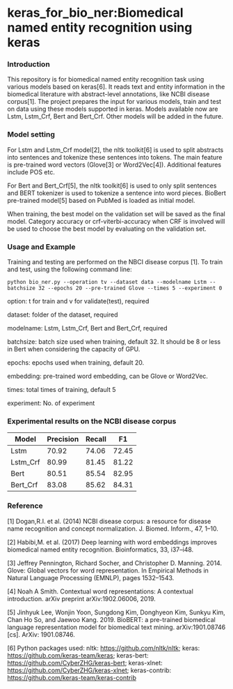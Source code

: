 # keras_for_bio_ner:Biomedical named entity recognition using keras
### Introduction
This repository is for biomedical named entity recognition task using various models based on keras[6]. It reads text and entity information in the biomedical literature with abstract-level annotations, like NCBI disease corpus[1]. The project prepares the input for various models, train and test on data using these models supported in keras. Models available now are Lstm, Lstm_Crf, Bert and Bert_Crf. Other models will be added in the future.
### Model setting
For Lstm and Lstm_Crf model[2], the nltk toolkit[6] is used to split abstracts into sentences and tokenize these sentences into tokens. The main feature is pre-trained word vectors (Glove[3] or Word2Vec[4]). Additional features include POS etc.

For Bert and Bert_Crf[5], the nltk toolkit[6] is used to only split sentences and BERT tokenizer is used to tokenize a sentence into word pieces. BioBert pre-trained model[5] based on PubMed is loaded as initial model.

When training, the best model on the validation set will be saved as the final model. Category accuracy or crf-viterbi-accuracy when CRF is involved will be used to choose the best model by evaluating on the validation set.
### Usage and Example
Training and testing are performed on the NBCI disease corpus [1]. To train and test, using the following command line:
```shell
python bio_ner.py --operation tv --dataset data --modelname Lstm --batchsize 32 --epochs 20 --pre-trained Glove --times 5 --experiment 0
```
option: t for train and v for validate(test), required

dataset: folder of the dataset, required

modelname: Lstm, Lstm_Crf, Bert and Bert_Crf, required

batchsize: batch size used when training, default 32. It should be 8 or less in Bert when considering the capacity of GPU.

epochs: epochs used when training, default 20.

embedding: pre-trained word embedding, can be Glove or Word2Vec.

times: total times of training, default 5

experiment: No. of experiment

### Experimental results on the NCBI disease corpus
| Model    | Precision | Recall | F1    |
| -------- | --------- | ------ | ----- |
| Lstm     | 70.92     | 74.06  | 72.45 |
| Lstm_Crf | 80.99     | 81.45  | 81.22 |
| Bert     | 80.51     | 85.54  | 82.95 |
| Bert_Crf | 83.08     | 85.62  | 84.31 |

### Reference

[1] Dogan,R.I. et al. (2014) NCBI disease corpus: a resource for disease name recognition and concept normalization. J. Biomed. Inform., 47, 1–10.

[2] Habibi,M. et al. (2017) Deep learning with word embeddings improves biomedical named entity recognition. Bioinformatics, 33, i37–i48.

[3] Jeffrey Pennington, Richard Socher, and Christopher D. Manning. 2014. Glove: Global vectors for word representation. In Empirical Methods in Natural Language Processing (EMNLP), pages 1532–1543.

[4] Noah A Smith. Contextual word representations: A contextual introduction. arXiv preprint arXiv:1902.06006, 2019.

[5] Jinhyuk Lee, Wonjin Yoon, Sungdong Kim, Donghyeon Kim, Sunkyu Kim, Chan Ho So, and Jaewoo Kang. 2019. BioBERT: a pre-trained biomedical language representation model for biomedical text mining. arXiv:1901.08746 [cs]. ArXiv: 1901.08746.

[6] Python packages used: nltk: https://github.com/nltk/nltk; keras: https://github.com/keras-team/keras; keras-bert: https://github.com/CyberZHG/keras-bert; keras-xlnet: https://github.com/CyberZHG/keras-xlnet; keras-contrib: https://github.com/keras-team/keras-contrib
